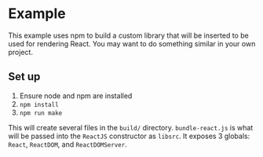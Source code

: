 # Example

This example uses npm to build a custom library that will be inserted to be used for rendering React. You may want to do something similar in your own project.

## Set up

1. Ensure node and npm are installed
2. `npm install`
3. `npm run make`

This will create several files in the `build/` directory. `bundle-react.js` is what will be passed into the `ReactJS` constructor as `libsrc`. It exposes 3 globals: `React`, `ReactDOM`, and `ReactDOMServer`.
